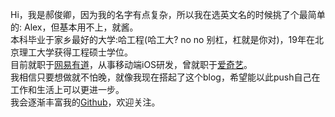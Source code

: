 Hi，我是郝俊卿，因为我的名字有点复杂，所以我在选英文名的时候挑了个最简单的: Alex，但基本用不上，就酱。<br>
本科毕业于家乡最好的大学:哈工程(哈工大? no no 别杠，杠就是你对)，19年在北京理工大学获得工程硕士学位。<br>
目前就职于[网易有道](https://www.youdao.com/)，从事移动端iOS研发，曾就职于[爱奇艺](https://www.iqiyi.com/)。<br>
我相信只要想做就不怕晚，就像我现在搭起了这个blog，希望能以此push自己在工作和生活上可以更进一步。<br>
我会逐渐丰富我的[Github](https://github.com/junqhao)，欢迎关注。